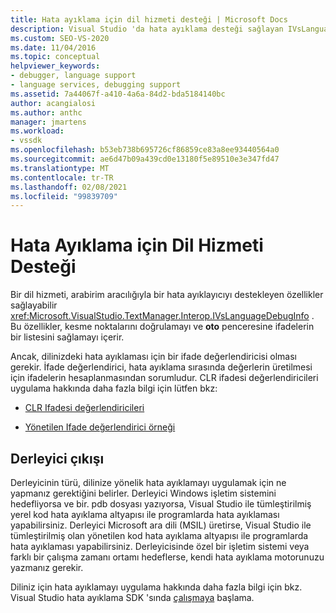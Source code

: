 ```yaml
---
title: Hata ayıklama için dil hizmeti desteği | Microsoft Docs
description: Visual Studio 'da hata ayıklama desteği sağlayan IVsLanguageDebugInfo arabirimindeki dil hizmeti özellikleri hakkında bilgi edinin.
ms.custom: SEO-VS-2020
ms.date: 11/04/2016
ms.topic: conceptual
helpviewer_keywords:
- debugger, language support
- language services, debugging support
ms.assetid: 7a44067f-a410-4a6a-84d2-bda5184140bc
author: acangialosi
ms.author: anthc
manager: jmartens
ms.workload:
- vssdk
ms.openlocfilehash: b53eb738b695726cf86859ce83a8ee93440564a0
ms.sourcegitcommit: ae6d47b09a439cd0e13180f5e89510e3e347fd47
ms.translationtype: MT
ms.contentlocale: tr-TR
ms.lasthandoff: 02/08/2021
ms.locfileid: "99839709"
---
```

# <a name="language-service-support-for-debugging"></a>Hata Ayıklama için Dil Hizmeti Desteği
Bir dil hizmeti, arabirim aracılığıyla bir hata ayıklayıcıyı destekleyen özellikler sağlayabilir <xref:Microsoft.VisualStudio.TextManager.Interop.IVsLanguageDebugInfo> . Bu özellikler, kesme noktalarını doğrulamayı ve **oto** penceresine ifadelerin bir listesini sağlamayı içerir.

 Ancak, dilinizdeki hata ayıklaması için bir ifade değerlendiricisi olması gerekir. İfade değerlendirici, hata ayıklama sırasında değerlerin üretilmesi için ifadelerin hesaplanmasından sorumludur. CLR ifadesi değerlendiricileri uygulama hakkında daha fazla bilgi için lütfen bkz:

- [CLR Ifadesi değerlendiricileri](https://github.com/Microsoft/ConcordExtensibilitySamples/wiki/CLR-Expression-Evaluators)

- [Yönetilen Ifade değerlendirici örneği](https://github.com/Microsoft/ConcordExtensibilitySamples/wiki/Managed-Expression-Evaluator-Sample)

## <a name="compiler-output"></a>Derleyici çıkışı
 Derleyicinin türü, dilinize yönelik hata ayıklamayı uygulamak için ne yapmanız gerektiğini belirler. Derleyici Windows işletim sistemini hedefliyorsa ve bir. pdb dosyası yazıyorsa, Visual Studio ile tümleştirilmiş yerel kod hata ayıklama altyapısı ile programlarda hata ayıklaması yapabilirsiniz. Derleyici Microsoft ara dili (MSIL) üretirse, Visual Studio ile tümleştirilmiş olan yönetilen kod hata ayıklama altyapısı ile programlarda hata ayıklaması yapabilirsiniz. Derleyicisinde özel bir işletim sistemi veya farklı bir çalışma zamanı ortamı hedeflerse, kendi hata ayıklama motorunuzu yazmanız gerekir.

 Diliniz için hata ayıklamayı uygulama hakkında daha fazla bilgi için bkz. Visual Studio hata ayıklama SDK 'sında [çalışmaya](../../extensibility/debugger/getting-started-with-debugger-extensibility.md) başlama.
